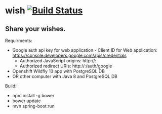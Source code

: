wish
[![Build Status](https://travis-ci.org/schimanx/wish.svg?branch=master)](https://travis-ci.org/schimanx/wish)
====
Share your wishes.
----
Requirments:
- Google auth api key for web application - Client ID for Web application: https://console.developers.google.com/apis/credentials
  - Authorized JavaScript origins: http://<host>:<port>
  - Authorized redirect URIs: http://<host>:<port>/auth/google
- Openshift Wildfly 10 app with PostgreSQL DB
- OR other computer with Java 8 and PostgreSQL DB

Build:
- npm install -g bower
- bower update
- mvn spring-boot:run
